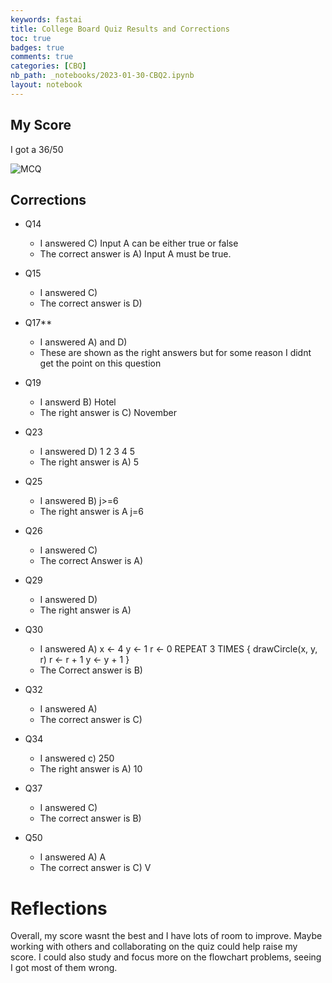 ```yaml
---
keywords: fastai
title: College Board Quiz Results and Corrections
toc: true 
badges: true
comments: true
categories: [CBQ]
nb_path: _notebooks/2023-01-30-CBQ2.ipynb
layout: notebook
---
```


<!--
#################################################
### THIS FILE WAS AUTOGENERATED! DO NOT EDIT! ###
#################################################
# file to edit: _notebooks/2023-01-30-CBQ2.ipynb
-->

<div class="container" id="notebook-container">
        
<div class="cell border-box-sizing text_cell rendered"><div class="inner_cell">
<div class="text_cell_render border-box-sizing rendered_html">
<h2 id="My-Score">My Score<a class="anchor-link" href="#My-Score"> </a></h2><p>I got a 36/50</p>
<p><img src="/ahadsblog/images/copied_from_nb/../images/MCQ2.png" alt="MCQ"></p>

</div>
</div>
</div>
<div class="cell border-box-sizing text_cell rendered"><div class="inner_cell">
<div class="text_cell_render border-box-sizing rendered_html">
<h2 id="Corrections">Corrections<a class="anchor-link" href="#Corrections"> </a></h2><ul>
<li><p>Q14</p>
<ul>
<li>I answered C) Input A can be either true or false</li>
<li>The correct answer is A) Input A must be true.</li>
</ul>
</li>
<li><p>Q15</p>
<ul>
<li>I answered C)</li>
<li>The correct answer is D)</li>
</ul>
</li>
<li><p>Q17**</p>
<ul>
<li>I answered A) and D)</li>
<li>These are shown as the right answers but for some reason I didnt get the point on this question </li>
</ul>
</li>
<li><p>Q19</p>
<ul>
<li>I answerd B) Hotel</li>
<li>The right answer is C) November</li>
</ul>
</li>
<li><p>Q23</p>
<ul>
<li>I answered D) 1 2 3 4 5</li>
<li>The right answer is A) 5</li>
</ul>
</li>
<li><p>Q25</p>
<ul>
<li>I answered B) j&gt;=6</li>
<li>The right answer is A j=6</li>
</ul>
</li>
<li><p>Q26</p>
<ul>
<li>I answered C)</li>
<li>The correct Answer is A)</li>
</ul>
</li>
<li><p>Q29</p>
<ul>
<li>I answered D)</li>
<li>The right answer is A)</li>
</ul>
</li>
<li><p>Q30</p>
<ul>
<li>I answered  A)
x ←
4
y ←
1
r ←
0
REPEAT 3 TIMES
{
drawCircle(x, y, r)
r ←
r + 1
y ←
y + 1
}    </li>
<li>The Correct answer is B)</li>
</ul>
</li>
<li><p>Q32</p>
<ul>
<li>I answered A)</li>
<li>The correct answer is C)</li>
</ul>
</li>
<li><p>Q34</p>
<ul>
<li>I answered c) 250</li>
<li>The right answer is A) 10</li>
</ul>
</li>
<li><p>Q37</p>
<ul>
<li>I answered C)</li>
<li>The correct answer is B)</li>
</ul>
</li>
<li><p>Q50</p>
<ul>
<li>I answered A) A</li>
<li>The correct answer is C) V</li>
</ul>
</li>
</ul>

</div>
</div>
</div>
<div class="cell border-box-sizing text_cell rendered"><div class="inner_cell">
<div class="text_cell_render border-box-sizing rendered_html">
<h1 id="Reflections">Reflections<a class="anchor-link" href="#Reflections"> </a></h1><p>Overall, my score wasnt the best and I have lots of room to improve. Maybe working with others and collaborating on the quiz could help raise my score. I could also study and focus more on the flowchart problems, seeing I got most of them wrong.</p>

</div>
</div>
</div>
</div>
 

